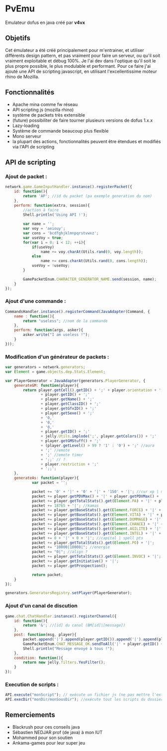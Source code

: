 PvEmu
=====

Emulateur dofus en java créé par __v4vx__

## Objetifs

Cet émulateur a été créé principalement pour m'entrainer, et utiliser différents design pattern, et pas vraiment pour faire un serveur, ou qu'il soit vraiment exploitable et débug 100%.
Je l'ai dev dans l'optique qu'il soit le plus propre possible, le plus modulable et performant.
Pour ce faire j'ai ajouté une API de scripting javascript, en utilisant l'excellentissime moteur rhino de Mozilla.

## Fonctionnalités

- Apache mina comme fw réseau
- API scripting js (mozilla rhino)
- système de packets très extensible
- (future) possibiliter de faire tourner plusieurs versions de dofus 1.x.x
- Lazy-loading
- Système de commande beaucoup plus flexible
- Mono serveur
- la plupart des actions, fonctionnalités peuvent être étendues et modifiés via l'API de scripting

## API de scripting

### Ajout de packet :

```js
network.game.GameInputHandler.instance().registerPacket({
    id: function(){
        return 'AP'; //id du packet (pa exemple generation du nom)
    },
    perform: function(extra, session){
        //action à faire
        Shell.println('Using API !');
        
        var name = '';
        var voy = 'aeiouy';
        var cons = 'bcdfghjklmnpqrstvwxz';
        var useVoy = true;
        for(var i = 0; i < 12; ++i){
            if(useVoy)
                name += voy.charAt(Utils.rand(0, voy.length));
            else
                name += cons.charAt(Utils.rand(0, cons.length));
            useVoy = !useVoy;
        }

        GamePacketEnum.CHARACTER_GENERATOR_NAME.send(session, name);
    }
});
```

### Ajout d'une commande :

```js
CommandsHandler.instance().registerCommand(JavaAdapter(Command, {
    name : function(){
        return "useless"; //nom de la commande
    },
    perform: function(args, asker){
        asker.write("I am useless !");
    }
}));
```

### Modification d'un générateur de packets :

```js
var generators = network.generators;
var Element = game.objects.dep.Stats.Element;

var PlayerGenerator = JavaAdapter(generators.PlayerGenerator, {
    generateGM: function(player){
        return player.getCell().getID() + ';' + player.orientation + ';'
                + player.getID() + ';'
                + player.getName() + ';'
                + player.getClassID() + ';'
                + player.getGfxID() + ';'
                + player.getSexe() + ';'
                + '0,'
                + '0,'
                + '0,'
                + player.getID() + ';'
                + jelly.Utils.implode(';', player.getColors()) + ';'
                + player.getGMStuff() + ';'
                + (player.getLevel() > 99 ? '1' : '0') + ';' //aura
                + ';' //emote
                + ';' //emote timer
                + ';;' // ?
                + player.restriction + ';'
                + ';;';
    },
    generateAs: function(player){
            var packet = '';

            packet += '0' + '|' + '0' + '|' + '150' + '|'; //cur xp | min xp | max xp
            packet += player.getPDVMax() + '|' + player.getPDVMax() + '|'; //cur pvd | max pdv
            packet += player.getTotalStats().get(Element.PA) + '|' + player.getTotalStats().get(Element.PM) + '|';
            packet += 18765 + '|'; //kamas
            packet += player.getBaseStats().get(Element.FORCE) + '|' + player.getBaseStats().get(Element.FORCE) + '|';
            packet += player.getBaseStats().get(Element.VITA) + '|' + player.getBaseStats().get(Element.VITA) + '|';
            packet += player.getBaseStats().get(Element.DOMMAGE) + '|' + player.getBaseStats().get(Element.DOMMAGE) + '|';
            packet += player.getBaseStats().get(Element.CHANCE) + '|' + player.getBaseStats().get(Element.CHANCE) + '|';
            packet += player.getBaseStats().get(Element.AGILITE) + '|' + player.getBaseStats().get(Element.AGILITE) + '|';
            packet += player.getBaseStats().get(Element.INTEL) + '|' + player.getBaseStats().get(Element.INTEL) + '|';
            packet += 0 + '|' + 0 + '|'; //capital | spell pts
            packet += player.getTotalStats().get(Element.PO) + '|';
            packet += "10000|10000|"; //energie
            packet += "0|"; //align ?
            packet += player.getTotalStats().get(Element.INVOC) + '|';
            packet += player.getInitiative() + '|';
            packet += player.getProspection();

            return packet;
    }
});

generators.GeneratorsRegistry.setPlayer(PlayerGenerator);
```

### Ajout d'un canal de discution

```js
game.chat.ChatHandler.instance().registerChannel({
    id: function(){
        return '&'; //[id] du canal (BM[id]|[message])
    },
    post: function(msg, player){
        packet.append('|').append(player.getID()).append('|').append(player.getName()).append('|').append(msg);
        GamePacketEnum.CHAT_MESSAGE_OK.sendToAll('|' + player.getID() + '|' + player.getName() + '|' + msg);
        Shell.println("Message envoyé à tous !");
    },
    condition: function(){
        return new jelly.filters.YesFilter();
    }
});
```

### Execution de scripts :

```js
API.execute("monScript"); // exécute un fichier js (ne pas mettre l'extension !)
API.execDir("monDir/monSousDir"); //exécute tout les scripts du dossier indiqué
```

## Remerciements

- Blackrush pour ces conseils java
- Sébastien NEDJAR prof (de java) à mon IUT
- Mohammed pour son soutien
- Ankama-games pour leur super jeu

